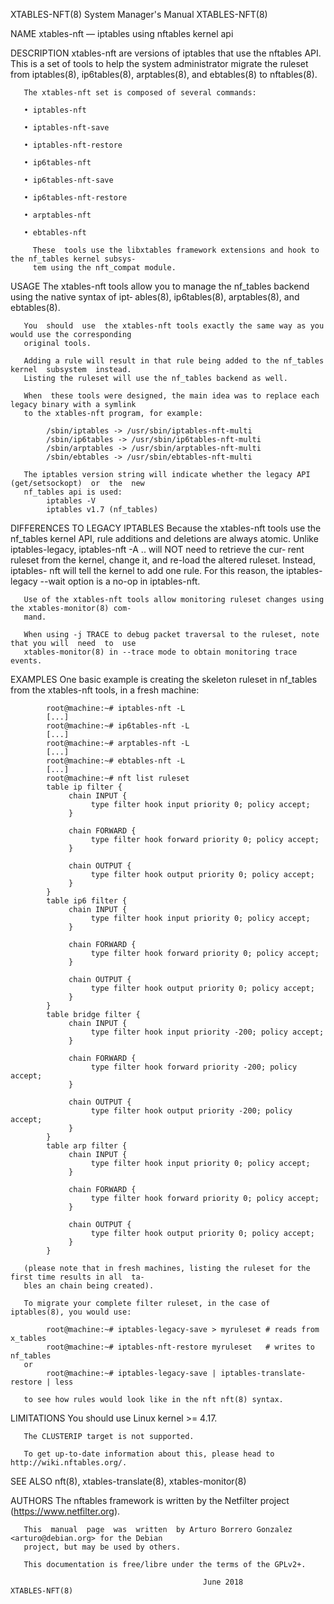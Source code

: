 XTABLES-NFT(8)                          System Manager's Manual                         XTABLES-NFT(8)

NAME
       xtables-nft — iptables using nftables kernel api

DESCRIPTION
       xtables-nft are versions of iptables that use the nftables API.  This is a set of tools to help
       the system administrator migrate the ruleset from iptables(8), ip6tables(8), arptables(8),  and
       ebtables(8) to nftables(8).

       The xtables-nft set is composed of several commands:

       • iptables-nft

       • iptables-nft-save

       • iptables-nft-restore

       • ip6tables-nft

       • ip6tables-nft-save

       • ip6tables-nft-restore

       • arptables-nft

       • ebtables-nft

         These  tools use the libxtables framework extensions and hook to the nf_tables kernel subsys‐
         tem using the nft_compat module.

USAGE
       The xtables-nft tools allow you to manage the nf_tables backend using the native syntax of ipt‐
       ables(8), ip6tables(8), arptables(8), and ebtables(8).

       You  should  use  the xtables-nft tools exactly the same way as you would use the corresponding
       original tools.

       Adding a rule will result in that rule being added to the nf_tables kernel  subsystem  instead.
       Listing the ruleset will use the nf_tables backend as well.

       When  these tools were designed, the main idea was to replace each legacy binary with a symlink
       to the xtables-nft program, for example:

            /sbin/iptables -> /usr/sbin/iptables-nft-multi
            /sbin/ip6tables -> /usr/sbin/ip6tables-nft-multi
            /sbin/arptables -> /usr/sbin/arptables-nft-multi
            /sbin/ebtables -> /usr/sbin/ebtables-nft-multi

       The iptables version string will indicate whether the legacy API (get/setsockopt)  or  the  new
       nf_tables api is used:
            iptables -V
            iptables v1.7 (nf_tables)

DIFFERENCES TO LEGACY IPTABLES
       Because  the  xtables-nft  tools use the nf_tables kernel API, rule additions and deletions are
       always atomic.  Unlike iptables-legacy, iptables-nft -A ..  will NOT need to retrieve the  cur‐
       rent  ruleset  from the kernel, change it, and re-load the altered ruleset.  Instead, iptables-
       nft will tell the kernel to add one rule.  For this reason, the iptables-legacy  --wait  option
       is a no-op in iptables-nft.

       Use of the xtables-nft tools allow monitoring ruleset changes using the xtables-monitor(8) com‐
       mand.

       When using -j TRACE to debug packet traversal to the ruleset, note that you will  need  to  use
       xtables-monitor(8) in --trace mode to obtain monitoring trace events.

EXAMPLES
       One  basic example is creating the skeleton ruleset in nf_tables from the xtables-nft tools, in
       a fresh machine:

            root@machine:~# iptables-nft -L
            [...]
            root@machine:~# ip6tables-nft -L
            [...]
            root@machine:~# arptables-nft -L
            [...]
            root@machine:~# ebtables-nft -L
            [...]
            root@machine:~# nft list ruleset
            table ip filter {
                 chain INPUT {
                      type filter hook input priority 0; policy accept;
                 }

                 chain FORWARD {
                      type filter hook forward priority 0; policy accept;
                 }

                 chain OUTPUT {
                      type filter hook output priority 0; policy accept;
                 }
            }
            table ip6 filter {
                 chain INPUT {
                      type filter hook input priority 0; policy accept;
                 }

                 chain FORWARD {
                      type filter hook forward priority 0; policy accept;
                 }

                 chain OUTPUT {
                      type filter hook output priority 0; policy accept;
                 }
            }
            table bridge filter {
                 chain INPUT {
                      type filter hook input priority -200; policy accept;
                 }

                 chain FORWARD {
                      type filter hook forward priority -200; policy accept;
                 }

                 chain OUTPUT {
                      type filter hook output priority -200; policy accept;
                 }
            }
            table arp filter {
                 chain INPUT {
                      type filter hook input priority 0; policy accept;
                 }

                 chain FORWARD {
                      type filter hook forward priority 0; policy accept;
                 }

                 chain OUTPUT {
                      type filter hook output priority 0; policy accept;
                 }
            }

       (please note that in fresh machines, listing the ruleset for the first time results in all  ta‐
       bles an chain being created).

       To migrate your complete filter ruleset, in the case of iptables(8), you would use:

            root@machine:~# iptables-legacy-save > myruleset # reads from x_tables
            root@machine:~# iptables-nft-restore myruleset   # writes to nf_tables
       or
            root@machine:~# iptables-legacy-save | iptables-translate-restore | less

       to see how rules would look like in the nft nft(8) syntax.

LIMITATIONS
       You should use Linux kernel >= 4.17.

       The CLUSTERIP target is not supported.

       To get up-to-date information about this, please head to http://wiki.nftables.org/.

SEE ALSO
       nft(8), xtables-translate(8), xtables-monitor(8)

AUTHORS
       The nftables framework is written by the Netfilter project (https://www.netfilter.org).

       This  manual  page  was  written  by Arturo Borrero Gonzalez <arturo@debian.org> for the Debian
       project, but may be used by others.

       This documentation is free/libre under the terms of the GPLv2+.

                                               June 2018                                XTABLES-NFT(8)
